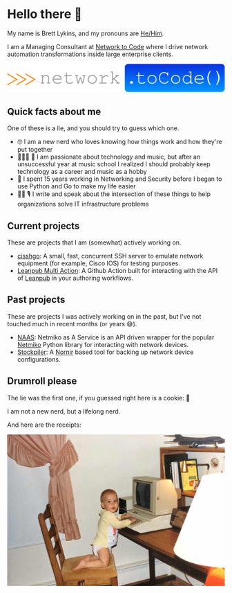 # Hello there 👋

<!-- vale Microsoft.FirstPerson = NO -->

<!-- vale Microsoft.Vocab = NO -->
My name is Brett Lykins, and my pronouns are [He/Him](https://pronoun.is/he).
<!-- vale Microsoft.Vocab = YES -->

I am a Managing Consultant at [Network to Code](https://www.networktocode.com/) where I drive network automation transformations inside large enterprise clients.

![Network to Code Logo](./images/NTC_Logo_Horizontal.png)

## Quick facts about me

One of these is a lie, and you should try to guess which one.

* 🤓 I am a new nerd who loves knowing how things work and how they're put together
* 👨🏻‍💻 🎸  I am passionate about technology and music, but after an unsuccessful year at music school I realized I should probably keep technology as a career and music as a hobby
* 💼 I spent 15 years working in Networking and Security before I began to use Python and Go to make my life easier
* ✍🏻 🎙 I write and speak about the intersection of these things to help organizations solve IT infrastructure problems

## Current projects

These are projects that I am (somewhat) actively working on.

* [cisshgo](https://github.com/tbotnz/cisshgo): A small, fast, concurrent SSH server to emulate network equipment (for example, Cisco IOS) for testing purposes.
* [Leanpub Multi Action](https://github.com/lykinsbd/leanpub-multi-action): A Github Action built for interacting with the API of [Leanpub](https://leanpub.com/) in your authoring workflows.

## Past projects

These are projects I was actively working on in the past, but I've not touched much in recent months (or years 😅).

* [NAAS](https://github.com/lykinsbd/naas): Netmiko as A Service is an API driven wrapper for the popular [Netmiko](https://github.com/ktbyers/netmiko) Python library for interacting with network devices.
* [Stockpiler](https://github.com/lykinsbd/stockpiler): A [Nornir](https://github.com/nornir-automation/nornir) based tool for backing up network device configurations.

## Drumroll please

The lie was the first one, if you guessed right here is a cookie: 🍪

I am not a new nerd, but a lifelong nerd.

And here are the receipts:

![A picture of Brett as a diapered-toddler typing on an Apple IIe](./images/IMG_2377.jpg)
<!--
**lykinsbd/lykinsbd** is a ✨ _special_ ✨ repository because its `README.md` (this file) appears on your GitHub profile.

Here are some ideas to get you started:

- 🔭 I’m currently working on ...
- 🌱 I’m currently learning ...
- 👯 I’m looking to collaborate on ...
- 🤔 I’m looking for help with ...
- 💬 Ask me about ...
- 📫 How to reach me: ...
- 😄 Pronouns: ...
- ⚡ Fun fact: ...
-->

<!-- vale Microsoft.FirstPerson = YES -->
